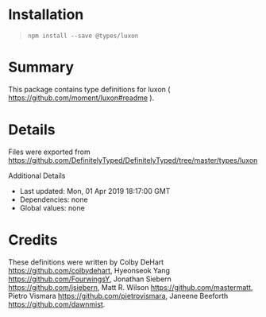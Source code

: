 # Installation
> `npm install --save @types/luxon`

# Summary
This package contains type definitions for luxon ( https://github.com/moment/luxon#readme ).

# Details
Files were exported from https://github.com/DefinitelyTyped/DefinitelyTyped/tree/master/types/luxon

Additional Details
 * Last updated: Mon, 01 Apr 2019 18:17:00 GMT
 * Dependencies: none
 * Global values: none

# Credits
These definitions were written by Colby DeHart <https://github.com/colbydehart>, Hyeonseok Yang <https://github.com/FourwingsY>, Jonathan Siebern <https://github.com/jsiebern>, Matt R. Wilson <https://github.com/mastermatt>, Pietro Vismara <https://github.com/pietrovismara>, Janeene Beeforth <https://github.com/dawnmist>.

